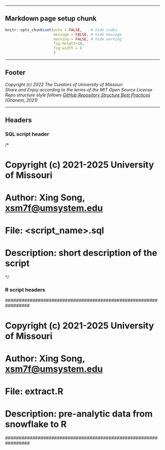 ************************************
## Markdown page setup chunk

```r
knitr::opts_chunk$set(echo = FALSE,    # hide codes
                      message = FALSE, # hide message
                      warning = FALSE, # hide warning 
                      fig.height=10,
                      fig.width = 6
                      )
```


************************************
## Footer

*Copyright (c) 2022 The Curators of University of Missouri*</br>
*Share and Enjoy according to the terms of the MIT Open Source License*</br>
*Repo structure style follows [GitHub Repository Structure Best Practices](https://soulaimanghanem.medium.com/github-repository-structure-best-practices-248e6effc405) (Ghanem, 2021)*


****************************************
## Headers

### SQL script header
/*
# Copyright (c) 2021-2025 University of Missouri                   
# Author: Xing Song, xsm7f@umsystem.edu                            
# File: <script_name>.sql
# Description: short description of the script
*/

### R script headers
#################################################################
# Copyright (c) 2021-2025 University of Missouri                   
# Author: Xing Song, xsm7f@umsystem.edu                            
# File: extract.R
# Description: pre-analytic data from snowflake to R
#################################################################


